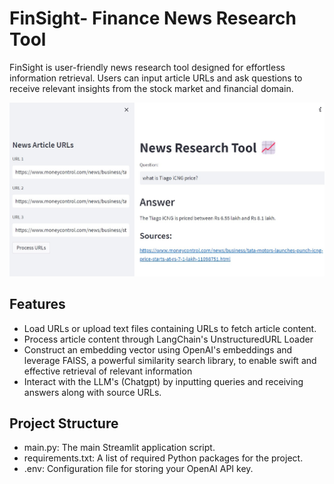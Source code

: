 # FinSight- Finance News Research Tool
FinSight is  user-friendly news research tool designed for effortless information retrieval. Users can input article URLs and ask questions to receive relevant insights from the stock market and financial domain.

![](FinSight.jpg)

## Features

- Load URLs or upload text files containing URLs to fetch article content.
- Process article content through LangChain's UnstructuredURL Loader
- Construct an embedding vector using OpenAI's embeddings and leverage FAISS, a powerful similarity search library, to enable swift and effective retrieval of relevant information
- Interact with the LLM's (Chatgpt) by inputting queries and receiving answers along with source URLs.

## Project Structure

- main.py: The main Streamlit application script.
- requirements.txt: A list of required Python packages for the project.
- .env: Configuration file for storing your OpenAI API key.
